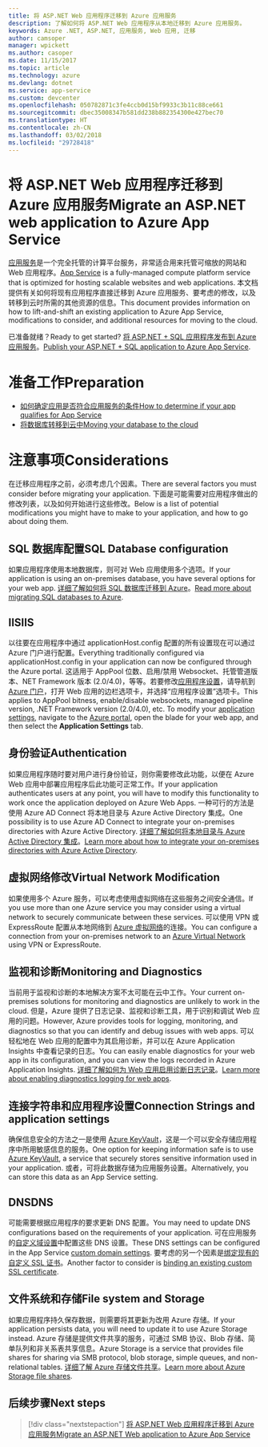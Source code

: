 ```yaml
---
title: 将 ASP.NET Web 应用程序迁移到 Azure 应用服务
description: 了解如何将 ASP.NET Web 应用程序从本地迁移到 Azure 应用服务。
keywords: Azure .NET, ASP.NET, 应用服务, Web 应用, 迁移
author: camsoper
manager: wpickett
ms.author: casoper
ms.date: 11/15/2017
ms.topic: article
ms.technology: azure
ms.devlang: dotnet
ms.service: app-service
ms.custom: devcenter
ms.openlocfilehash: 050782871c3fe4ccb0d15bf9933c3b11c88ce661
ms.sourcegitcommit: dbec35008347b581dd238b882354300e427bec70
ms.translationtype: HT
ms.contentlocale: zh-CN
ms.lasthandoff: 03/02/2018
ms.locfileid: "29728418"
---
```

# <a name="migrate-an-aspnet-web-application-to-azure-app-service"></a><span data-ttu-id="f256c-104">将 ASP.NET Web 应用程序迁移到 Azure 应用服务</span><span class="sxs-lookup"><span data-stu-id="f256c-104">Migrate an ASP.NET web application to Azure App Service</span></span>

<span data-ttu-id="f256c-105">[应用服务](https://docs.microsoft.com/azure/app-service/app-service-web-overview#why-use-web-apps)是一个完全托管的计算平台服务，非常适合用来托管可缩放的网站和 Web 应用程序。</span><span class="sxs-lookup"><span data-stu-id="f256c-105">[App Service](https://docs.microsoft.com/azure/app-service/app-service-web-overview#why-use-web-apps) is a fully-managed compute platform service that is optimized for hosting scalable websites and web applications.</span></span> <span data-ttu-id="f256c-106">本文档提供有关如何将现有应用程序直接迁移到 Azure 应用服务、要考虑的修改，以及转移到云时所需的其他资源的信息。</span><span class="sxs-lookup"><span data-stu-id="f256c-106">This document provides information on how to lift-and-shift an existing application to Azure App Service, modifications to consider, and additional resources for moving to the cloud.</span></span>

<span data-ttu-id="f256c-107">已准备就绪？</span><span class="sxs-lookup"><span data-stu-id="f256c-107">Ready to get started?</span></span> <span data-ttu-id="f256c-108">[将 ASP.NET + SQL 应用程序发布到 Azure 应用服务](https://go.microsoft.com/fwlink/?linkid=863214)。</span><span class="sxs-lookup"><span data-stu-id="f256c-108">[Publish your ASP.NET + SQL application to Azure App Service](https://go.microsoft.com/fwlink/?linkid=863214).</span></span>

# <a name="preparation"></a><span data-ttu-id="f256c-109">准备工作</span><span class="sxs-lookup"><span data-stu-id="f256c-109">Preparation</span></span>   
* [<span data-ttu-id="f256c-110">如何确定应用是否符合应用服务的条件</span><span class="sxs-lookup"><span data-stu-id="f256c-110">How to determine if your app qualifies for App Service</span></span>](https://azure.microsoft.com/downloads/migration-assistant/)
* [<span data-ttu-id="f256c-111">将数据库转移到云中</span><span class="sxs-lookup"><span data-stu-id="f256c-111">Moving your database to the cloud</span></span>](https://go.microsoft.com/fwlink/?linkid=863217)

# <a name="considerations"></a><span data-ttu-id="f256c-112">注意事项</span><span class="sxs-lookup"><span data-stu-id="f256c-112">Considerations</span></span>
<span data-ttu-id="f256c-113">在迁移应用程序之前，必须考虑几个因素。</span><span class="sxs-lookup"><span data-stu-id="f256c-113">There are several factors you must consider before migrating your application.</span></span> <span data-ttu-id="f256c-114">下面是可能需要对应用程序做出的修改列表，以及如何开始进行这些修改。</span><span class="sxs-lookup"><span data-stu-id="f256c-114">Below is a list of potential modifications you might have to make to your application, and how to go about doing them.</span></span>

## <a name="sql-database-configuration"></a><span data-ttu-id="f256c-115">SQL 数据库配置</span><span class="sxs-lookup"><span data-stu-id="f256c-115">SQL Database configuration</span></span>
<span data-ttu-id="f256c-116">如果应用程序使用本地数据库，则可对 Web 应用使用多个选项。</span><span class="sxs-lookup"><span data-stu-id="f256c-116">If your application is using an on-premises database, you have several options for your web app.</span></span> <span data-ttu-id="f256c-117">[详细了解如何将 SQL 数据库迁移到 Azure](https://go.microsoft.com/fwlink/?linkid=863217)。</span><span class="sxs-lookup"><span data-stu-id="f256c-117">[Read more about migrating SQL databases to Azure](https://go.microsoft.com/fwlink/?linkid=863217).</span></span>

## <a name="iis"></a><span data-ttu-id="f256c-118">IIS</span><span class="sxs-lookup"><span data-stu-id="f256c-118">IIS</span></span>
<span data-ttu-id="f256c-119">以往要在应用程序中通过 applicationHost.config 配置的所有设置现在可以通过 Azure 门户进行配置。</span><span class="sxs-lookup"><span data-stu-id="f256c-119">Everything traditionally configured via applicationHost.config in your application can now be configured through the Azure portal.</span></span> <span data-ttu-id="f256c-120">这适用于 AppPool 位数、启用/禁用 Websocket、托管管道版本、NET Framework 版本 (2.0/4.0)，等等。若要修改[应用程序设置](https://docs.microsoft.com/azure/app-service/web-sites-configure)，请导航到 [Azure 门户](https://portal.azure.com)，打开 Web 应用的边栏选项卡，并选择“应用程序设置”选项卡。</span><span class="sxs-lookup"><span data-stu-id="f256c-120">This applies to AppPool bitness, enable/disable websockets, managed pipeline version, .NET Framework version (2.0/4.0), etc. To modify your [application settings](https://docs.microsoft.com/azure/app-service/web-sites-configure), navigate to the [Azure portal](https://portal.azure.com), open the blade for your web app, and then select the **Application Settings** tab.</span></span>

## <a name="authentication"></a><span data-ttu-id="f256c-121">身份验证</span><span class="sxs-lookup"><span data-stu-id="f256c-121">Authentication</span></span>
<span data-ttu-id="f256c-122">如果应用程序随时要对用户进行身份验证，则你需要修改此功能，以便在 Azure Web 应用中部署应用程序后此功能可正常工作。</span><span class="sxs-lookup"><span data-stu-id="f256c-122">If your application authenticates users at any point, you will have to modify this functionality to work once the application deployed on Azure Web Apps.</span></span> <span data-ttu-id="f256c-123">一种可行的方法是使用 Azure AD Connect 将本地目录与 Azure Active Directory 集成。</span><span class="sxs-lookup"><span data-stu-id="f256c-123">One possibility is to use Azure AD Connect to integrate your on-premises directories with Azure Active Directory.</span></span> <span data-ttu-id="f256c-124">[详细了解如何将本地目录与 Azure Active Directory 集成](https://docs.microsoft.com/azure/active-directory/connect/active-directory-aadconnect)。</span><span class="sxs-lookup"><span data-stu-id="f256c-124">[Learn more about how to integrate your on-premises directories with Azure Active Directory](https://docs.microsoft.com/azure/active-directory/connect/active-directory-aadconnect).</span></span>

## <a name="virtual-network-modification"></a><span data-ttu-id="f256c-125">虚拟网络修改</span><span class="sxs-lookup"><span data-stu-id="f256c-125">Virtual Network Modification</span></span>
<span data-ttu-id="f256c-126">如果使用多个 Azure 服务，可以考虑使用虚拟网络在这些服务之间安全通信。</span><span class="sxs-lookup"><span data-stu-id="f256c-126">If you use more than one Azure service you may consider using a virtual network to securely communicate between these services.</span></span> <span data-ttu-id="f256c-127">可以使用 VPN 或 ExpressRoute 配置从本地网络到 [Azure 虚拟网络](https://docs.microsoft.com/azure/app-service/web-sites-integrate-with-vnet)的连接。</span><span class="sxs-lookup"><span data-stu-id="f256c-127">You can configure a connection from your on-premises network to an [Azure Virtual Network](https://docs.microsoft.com/azure/app-service/web-sites-integrate-with-vnet) using VPN or ExpressRoute.</span></span>

## <a name="monitoring-and-diagnostics"></a><span data-ttu-id="f256c-128">监视和诊断</span><span class="sxs-lookup"><span data-stu-id="f256c-128">Monitoring and Diagnostics</span></span>
<span data-ttu-id="f256c-129">当前用于监视和诊断的本地解决方案不太可能在云中工作。</span><span class="sxs-lookup"><span data-stu-id="f256c-129">Your current on-premises solutions for monitoring and diagnostics are unlikely to work in the cloud.</span></span> <span data-ttu-id="f256c-130">但是，Azure 提供了日志记录、监视和诊断工具，用于识别和调试 Web 应用的问题。</span><span class="sxs-lookup"><span data-stu-id="f256c-130">However, Azure provides tools for logging, monitoring, and diagnostics so that you can identify and debug issues with web apps.</span></span> <span data-ttu-id="f256c-131">可以轻松地在 Web 应用的配置中为其启用诊断，并可以在 Azure Application Insights 中查看记录的日志。</span><span class="sxs-lookup"><span data-stu-id="f256c-131">You can easily enable diagnostics for your web app in its configuration, and you can view the logs recorded in Azure Application Insights.</span></span> <span data-ttu-id="f256c-132">[详细了解如何为 Web 应用启用诊断日志记录](https://docs.microsoft.com/azure/app-service/web-sites-enable-diagnostic-log)。</span><span class="sxs-lookup"><span data-stu-id="f256c-132">[Learn more about enabling diagnostics logging for web apps](https://docs.microsoft.com/azure/app-service/web-sites-enable-diagnostic-log).</span></span>

## <a name="connection-strings-and-application-settings"></a><span data-ttu-id="f256c-133">连接字符串和应用程序设置</span><span class="sxs-lookup"><span data-stu-id="f256c-133">Connection Strings and application settings</span></span>
<span data-ttu-id="f256c-134">确保信息安全的方法之一是使用 [Azure KeyVault](https://docs.microsoft.com/azure/key-vault/)，这是一个可以安全存储应用程序中所用敏感信息的服务。</span><span class="sxs-lookup"><span data-stu-id="f256c-134">One option for keeping information safe is to use [Azure KeyVault](https://docs.microsoft.com/azure/key-vault/), a service that securely stores sensitive information used in your application.</span></span> <span data-ttu-id="f256c-135">或者，可将此数据存储为应用服务设置。</span><span class="sxs-lookup"><span data-stu-id="f256c-135">Alternatively, you can store this data as an App Service setting.</span></span>

## <a name="dns"></a><span data-ttu-id="f256c-136">DNS</span><span class="sxs-lookup"><span data-stu-id="f256c-136">DNS</span></span>
<span data-ttu-id="f256c-137">可能需要根据应用程序的要求更新 DNS 配置。</span><span class="sxs-lookup"><span data-stu-id="f256c-137">You may need to update DNS configurations based on the requirements of your application.</span></span> <span data-ttu-id="f256c-138">可在应用服务的[自定义域设置](https://docs.microsoft.com/azure/app-service/app-service-web-tutorial-custom-domain)中配置这些 DNS 设置。</span><span class="sxs-lookup"><span data-stu-id="f256c-138">These DNS settings can be configured in the App Service [custom domain settings](https://docs.microsoft.com/azure/app-service/app-service-web-tutorial-custom-domain).</span></span> <span data-ttu-id="f256c-139">要考虑的另一个因素是[绑定现有的自定义 SSL 证书](https://docs.microsoft.com/azure/app-service/app-service-web-tutorial-custom-ssl)。</span><span class="sxs-lookup"><span data-stu-id="f256c-139">Another factor to consider is [binding an existing custom SSL certificate](https://docs.microsoft.com/azure/app-service/app-service-web-tutorial-custom-ssl).</span></span>

## <a name="file-system-and-storage"></a><span data-ttu-id="f256c-140">文件系统和存储</span><span class="sxs-lookup"><span data-stu-id="f256c-140">File system and Storage</span></span>
<span data-ttu-id="f256c-141">如果应用程序持久保存数据，则需要将其更新为改用 Azure 存储。</span><span class="sxs-lookup"><span data-stu-id="f256c-141">If your application persists data, you will need to update it to use Azure Storage instead.</span></span> <span data-ttu-id="f256c-142">Azure 存储是提供文件共享的服务，可通过 SMB 协议、Blob 存储、简单队列和非关系表共享信息。</span><span class="sxs-lookup"><span data-stu-id="f256c-142">Azure Storage is a service that provides file shares for sharing via SMB protocol, blob storage, simple queues, and non-relational tables.</span></span> <span data-ttu-id="f256c-143">[详细了解 Azure 存储文件共享](https://docs.microsoft.com/azure/storage/files/storage-files-introduction)。</span><span class="sxs-lookup"><span data-stu-id="f256c-143">[Learn more about Azure Storage file shares](https://docs.microsoft.com/azure/storage/files/storage-files-introduction).</span></span>

## <a name="next-steps"></a><span data-ttu-id="f256c-144">后续步骤</span><span class="sxs-lookup"><span data-stu-id="f256c-144">Next steps</span></span>

> [!div class="nextstepaction"]
> [<span data-ttu-id="f256c-145">将 ASP.NET Web 应用程序迁移到 Azure 应用服务</span><span class="sxs-lookup"><span data-stu-id="f256c-145">Migrate an ASP.NET Web application to Azure App Service</span></span>](https://aka.ms/azure-webapp-migrate)
